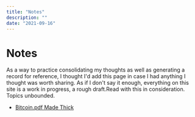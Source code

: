 ```yaml
---
title: "Notes"
description: ""
date: "2021-09-16"
---
```


# Notes

As a way to practice consolidating my thoughts as well as generating a record for reference, I thought I'd add this page in case I had anything I thought was worth sharing. As if I don't say it enough, everything on this site is a work in progress, a rough draft.Read with this in consideration. Topics unbounded.

- [Bitcoin.pdf Made Thick](/bitcoin-made-thick)